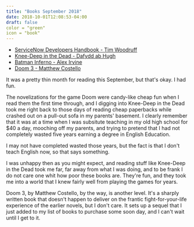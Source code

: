 ```yaml
---
title: "Books September 2018"
date: 2018-10-01T12:08:53-04:00
draft: false
color = "green"
icon = "book"
---
```


* [ServiceNow Developers Handbook - Tim Woodruff](https://www.amazon.com/gp/product/B07G8MFKXY/ref=kinw_myk_ro_title)
* [Knee-Deep in the Dead -  Dafydd ab Hugh](https://www.amazon.com/gp/product/B00AK804G2/ref=kinw_myk_ro_title)
* [Batman Inferno - Alex Irvine](https://www.amazon.com/Batman-Inferno-Alex-Irvine/dp/0345479459)
* [Doom 3 - Matthew Costello](https://www.amazon.com/gp/product/B001949VF6/)

It was a pretty thin month for reading this September, but that's okay. I had fun.

The novelizations for the game Doom were candy-like cheap fun when I read them the first time through, and I digging into Knee-Deep in the Dead took me right back to those days of reading cheap paperbacks while crashed out on a pull-out sofa in my parents' basement. I clearly remember that it was at a time when I was subsitute teaching in my old high school for $40 a day, mooching off my parents, and trying to pretend that I had not completely wasted five years earning a degree in English Education.

I may not have completed wasted those years, but the fact is that I don't teach English now, so that says something.

I was unhappy then as you might expect, and reading stuff like Knee-Deep in the Dead took me far, far away from what I was doing, and to be frank I do not care one whit how poor these books are. They're fun, and they took me into a world that I knew fairly well from playing the games for years.

Doom 3, by Matthew Costello, by the way, is another level. It's a sharply written book that doesn't happen to deliver on the frantic fight-for-your-life experience of the earlier novels, but I don't care. It sets up a sequel that I just added to my list of books to purchase some soon day, and I can't wait until I get to it.





